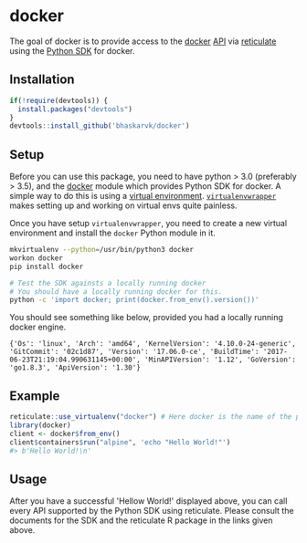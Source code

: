 docker
======

The goal of docker is to provide access to the [docker](https://www.docker.com/) [API](https://docs.docker.com/engine/api/) via [reticulate](https://rstudio.github.io/reticulate/) using the [Python SDK](https://docker-py.readthedocs.io/en/stable/) for docker.

Installation
------------

``` r
if(!require(devtools)) {
  install.packages("devtools")
}
devtools::install_github('bhaskarvk/docker')
```

Setup
-----

Before you can use this package, you need to have python &gt; 3.0 (preferably &gt; 3.5), and the [docker](https://docker-py.readthedocs.io/en/stable/index.html) module which provides Python SDK for docker. A simple way to do this is using a [virtual environment](http://docs.python-guide.org/en/latest/dev/virtualenvs/). [`virtualenvwrapper`](http://docs.python-guide.org/en/latest/dev/virtualenvs/#virtualenvwrapper) makes setting up and working on virtual envs quite painless.

Once you have setup `virtualenvwrapper`, you need to create a new virtual environment and install the `docker` Python module in it.

``` bash
mkvirtualenv --python=/usr/bin/python3 docker
workon docker
pip install docker

# Test the SDK againsts a locally running docker
# You should have a locally running docker for this.
python -c 'import docker; print(docker.from_env().version())'
```

You should see something like below, provided you had a locally running docker engine.

    {'Os': 'linux', 'Arch': 'amd64', 'KernelVersion': '4.10.0-24-generic', 'GitCommit': '02c1d87', 'Version': '17.06.0-ce', 'BuildTime': '2017-06-23T21:19:04.990631145+00:00', 'MinAPIVersion': '1.12', 'GoVersion': 'go1.8.3', 'ApiVersion': '1.30'}

Example
-------

``` r
reticulate::use_virtualenv("docker") # Here docker is the name of the python virtual env. we created above.
library(docker)
client <- docker$from_env()
client$containers$run("alpine", 'echo "Hello World!"')
#> b'Hello World!\n'
```

Usage
-----

After you have a successful 'Hellow World!' displayed above, you can call every API supported by the Python SDK using reticulate. Please consult the documents for the SDK and the reticulate R package in the links given above.
